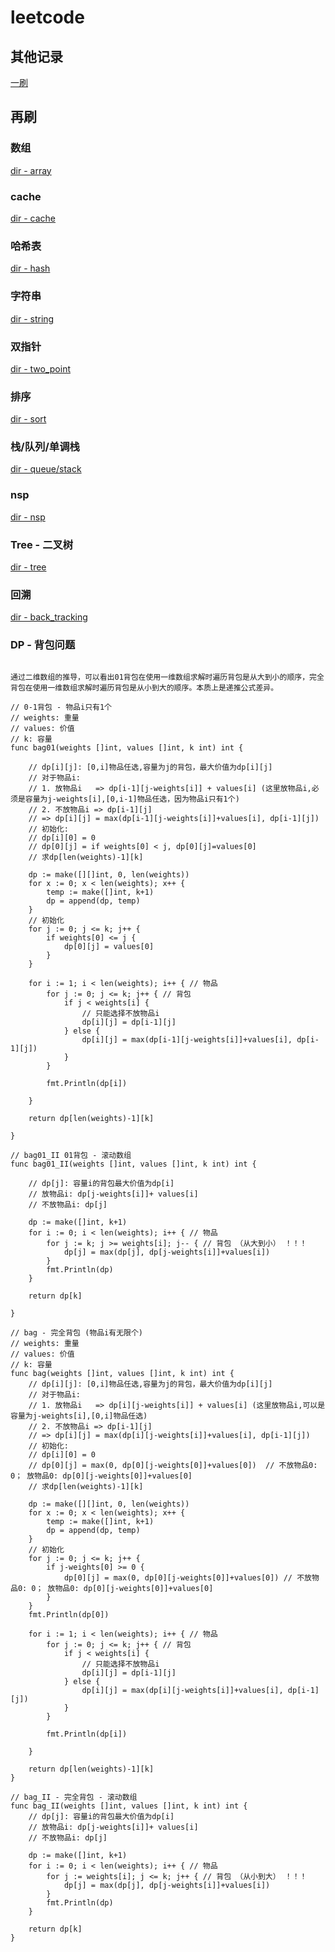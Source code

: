 # leetcode

## 其他记录
[一刷](https://github.com/Amat-pro/cargo_demo/blob/develop/leetcode/index.md)

## 再刷
### 数组
[dir - array](./src/leetcode_rs/array/array.go)

### cache
[dir - cache](./src/leetcode_rs/cache/lru_cache.go)

### 哈希表
[dir - hash](./src/leetcode_rs/hash/hash.go)

### 字符串
[dir - string](./src/leetcode_rs/string/string.go)

### 双指针
[dir - two_point](./src/leetcode_rs/two_point/twp_point.go)

### 排序
[dir - sort](./src/leetcode_rs/sort/mod.rs)

### 栈/队列/单调栈
[dir - queue/stack](./src/leetcode_rs/queue_stack/queue_stack.go)

### nsp
[dir - nsp](./src/nsp/nsp.go)

### Tree - 二叉树
[dir - tree](./src/leetcode_rs/tree/tree.go)

### 回溯
[dir - back_tracking](./src/leetcode_rs/back_tracking/back_tracking.go)

### DP - 背包问题
```

通过二维数组的推导，可以看出01背包在使用一维数组求解时遍历背包是从大到小的顺序，完全背包在使用一维数组求解时遍历背包是从小到大的顺序。本质上是递推公式差异。

// 0-1背包 - 物品i只有1个
// weights: 重量
// values: 价值
// k: 容量
func bag01(weights []int, values []int, k int) int {

	// dp[i][j]: [0,i]物品任选,容量为j的背包，最大价值为dp[i][j]
	// 对于物品i:
	// 1. 放物品i   => dp[i-1][j-weights[i]] + values[i] (这里放物品i,必须是容量为j-weights[i],[0,i-1]物品任选，因为物品i只有1个)
	// 2. 不放物品i => dp[i-1][j]
	// => dp[i][j] = max(dp[i-1][j-weights[i]]+values[i], dp[i-1][j])
	// 初始化:
	// dp[i][0] = 0
	// dp[0][j] = if weights[0] < j, dp[0][j]=values[0]
	// 求dp[len(weights)-1][k]

	dp := make([][]int, 0, len(weights))
	for x := 0; x < len(weights); x++ {
		temp := make([]int, k+1)
		dp = append(dp, temp)
	}
	// 初始化
	for j := 0; j <= k; j++ {
		if weights[0] <= j {
			dp[0][j] = values[0]
		}
	}

	for i := 1; i < len(weights); i++ { // 物品
		for j := 0; j <= k; j++ { // 背包
			if j < weights[i] {
				// 只能选择不放物品i
				dp[i][j] = dp[i-1][j]
			} else {
				dp[i][j] = max(dp[i-1][j-weights[i]]+values[i], dp[i-1][j])
			}
		}

		fmt.Println(dp[i])

	}

	return dp[len(weights)-1][k]

}

// bag01_II 01背包 - 滚动数组
func bag01_II(weights []int, values []int, k int) int {

	// dp[j]: 容量i的背包最大价值为dp[i]
	// 放物品i: dp[j-weights[i]]+ values[i]
	// 不放物品i: dp[j]

	dp := make([]int, k+1)
	for i := 0; i < len(weights); i++ { // 物品
		for j := k; j >= weights[i]; j-- { // 背包 （从大到小） ！！！
			dp[j] = max(dp[j], dp[j-weights[i]]+values[i])
		}
		fmt.Println(dp)
	}

	return dp[k]

}

// bag - 完全背包 (物品i有无限个)
// weights: 重量
// values: 价值
// k: 容量
func bag(weights []int, values []int, k int) int {
	// dp[i][j]: [0,i]物品任选,容量为j的背包，最大价值为dp[i][j]
	// 对于物品i:
	// 1. 放物品i   => dp[i][j-weights[i]] + values[i] (这里放物品i,可以是容量为j-weights[i],[0,i]物品任选)
	// 2. 不放物品i => dp[i-1][j]
	// => dp[i][j] = max(dp[i][j-weights[i]]+values[i], dp[i-1][j])
	// 初始化:
	// dp[i][0] = 0
	// dp[0][j] = max(0, dp[0][j-weights[0]]+values[0])  // 不放物品0: 0； 放物品0: dp[0][j-weights[0]]+values[0]
	// 求dp[len(weights)-1][k]

	dp := make([][]int, 0, len(weights))
	for x := 0; x < len(weights); x++ {
		temp := make([]int, k+1)
		dp = append(dp, temp)
	}
	// 初始化
	for j := 0; j <= k; j++ {
		if j-weights[0] >= 0 {
			dp[0][j] = max(0, dp[0][j-weights[0]]+values[0]) // 不放物品0: 0； 放物品0: dp[0][j-weights[0]]+values[0]
		}
	}
	fmt.Println(dp[0])

	for i := 1; i < len(weights); i++ { // 物品
		for j := 0; j <= k; j++ { // 背包
			if j < weights[i] {
				// 只能选择不放物品i
				dp[i][j] = dp[i-1][j]
			} else {
				dp[i][j] = max(dp[i][j-weights[i]]+values[i], dp[i-1][j])
			}
		}

		fmt.Println(dp[i])

	}

	return dp[len(weights)-1][k]
}

// bag_II - 完全背包 - 滚动数组
func bag_II(weights []int, values []int, k int) int {
	// dp[j]: 容量i的背包最大价值为dp[i]
	// 放物品i: dp[j-weights[i]]+ values[i]
	// 不放物品i: dp[j]

	dp := make([]int, k+1)
	for i := 0; i < len(weights); i++ { // 物品
		for j := weights[i]; j <= k; j++ { // 背包 （从小到大） ！！！
			dp[j] = max(dp[j], dp[j-weights[i]]+values[i])
		}
		fmt.Println(dp)
	}

	return dp[k]
}
```